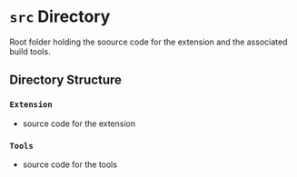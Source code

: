 # `src` Directory
Root folder holding the soource code for the extension and the associated build tools.

## Directory Structure
### `Extension`
- source code for the extension

### `Tools`
- source code for the tools 
